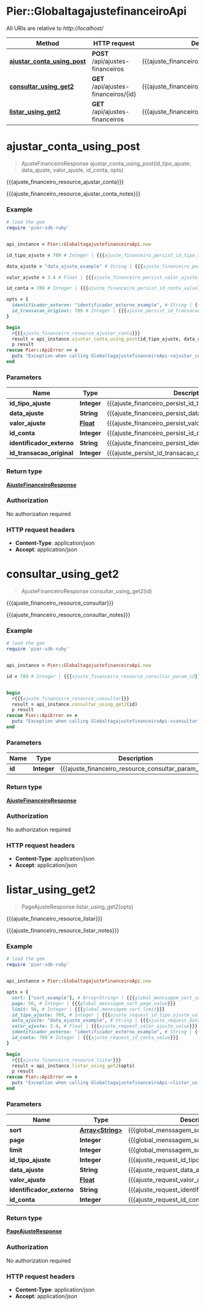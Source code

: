 # Pier::GlobaltagajustefinanceiroApi

All URIs are relative to *http://localhost/*

Method | HTTP request | Description
------------- | ------------- | -------------
[**ajustar_conta_using_post**](GlobaltagajustefinanceiroApi.md#ajustar_conta_using_post) | **POST** /api/ajustes-financeiros | {{{ajuste_financeiro_resource_ajustar_conta}}}
[**consultar_using_get2**](GlobaltagajustefinanceiroApi.md#consultar_using_get2) | **GET** /api/ajustes-financeiros/{id} | {{{ajuste_financeiro_resource_consultar}}}
[**listar_using_get2**](GlobaltagajustefinanceiroApi.md#listar_using_get2) | **GET** /api/ajustes-financeiros | {{{ajuste_financeiro_resource_listar}}}




# **ajustar_conta_using_post**
> AjusteFinanceiroResponse ajustar_conta_using_post(id_tipo_ajuste, data_ajuste, valor_ajuste, id_conta, opts)

{{{ajuste_financeiro_resource_ajustar_conta}}}

{{{ajuste_financeiro_resource_ajustar_conta_notes}}}

### Example
```ruby
# load the gem
require 'pier-sdk-ruby'


api_instance = Pier::GlobaltagajustefinanceiroApi.new

id_tipo_ajuste = 789 # Integer | {{{ajuste_financeiro_persist_id_tipo_ajuste_value}}}

data_ajuste = "data_ajuste_example" # String | {{{ajuste_financeiro_persist_data_ajuste_value}}}

valor_ajuste = 3.4 # Float | {{{ajuste_financeiro_persist_valor_ajuste_value}}}

id_conta = 789 # Integer | {{{ajuste_financeiro_persist_id_conta_value}}}

opts = { 
  identificador_externo: "identificador_externo_example", # String | {{{ajuste_financeiro_persist_identificador_externo_value}}}
  id_transacao_original: 789 # Integer | {{{ajuste_persist_id_transacao_original}}}
}

begin
  #{{{ajuste_financeiro_resource_ajustar_conta}}}
  result = api_instance.ajustar_conta_using_post(id_tipo_ajuste, data_ajuste, valor_ajuste, id_conta, opts)
  p result
rescue Pier::ApiError => e
  puts "Exception when calling GlobaltagajustefinanceiroApi->ajustar_conta_using_post: #{e}"
end
```

### Parameters

Name | Type | Description  | Notes
------------- | ------------- | ------------- | -------------
 **id_tipo_ajuste** | **Integer**| {{{ajuste_financeiro_persist_id_tipo_ajuste_value}}} | 
 **data_ajuste** | **String**| {{{ajuste_financeiro_persist_data_ajuste_value}}} | 
 **valor_ajuste** | [**Float**](.md)| {{{ajuste_financeiro_persist_valor_ajuste_value}}} | 
 **id_conta** | **Integer**| {{{ajuste_financeiro_persist_id_conta_value}}} | 
 **identificador_externo** | **String**| {{{ajuste_financeiro_persist_identificador_externo_value}}} | [optional] 
 **id_transacao_original** | **Integer**| {{{ajuste_persist_id_transacao_original}}} | [optional] 


### Return type

[**AjusteFinanceiroResponse**](AjusteFinanceiroResponse.md)

### Authorization

No authorization required

### HTTP request headers

 - **Content-Type**: application/json
 - **Accept**: application/json




# **consultar_using_get2**
> AjusteFinanceiroResponse consultar_using_get2(id)

{{{ajuste_financeiro_resource_consultar}}}

{{{ajuste_financeiro_resource_consultar_notes}}}

### Example
```ruby
# load the gem
require 'pier-sdk-ruby'


api_instance = Pier::GlobaltagajustefinanceiroApi.new

id = 789 # Integer | {{{ajuste_financeiro_resource_consultar_param_id}}}


begin
  #{{{ajuste_financeiro_resource_consultar}}}
  result = api_instance.consultar_using_get2(id)
  p result
rescue Pier::ApiError => e
  puts "Exception when calling GlobaltagajustefinanceiroApi->consultar_using_get2: #{e}"
end
```

### Parameters

Name | Type | Description  | Notes
------------- | ------------- | ------------- | -------------
 **id** | **Integer**| {{{ajuste_financeiro_resource_consultar_param_id}}} | 


### Return type

[**AjusteFinanceiroResponse**](AjusteFinanceiroResponse.md)

### Authorization

No authorization required

### HTTP request headers

 - **Content-Type**: application/json
 - **Accept**: application/json




# **listar_using_get2**
> PageAjusteResponse listar_using_get2(opts)

{{{ajuste_financeiro_resource_listar}}}

{{{ajuste_financeiro_resource_listar_notes}}}

### Example
```ruby
# load the gem
require 'pier-sdk-ruby'


api_instance = Pier::GlobaltagajustefinanceiroApi.new

opts = { 
  sort: ["sort_example"], # Array<String> | {{{global_menssagem_sort_sort}}}
  page: 56, # Integer | {{{global_menssagem_sort_page_value}}}
  limit: 56, # Integer | {{{global_menssagem_sort_limit}}}
  id_tipo_ajuste: 789, # Integer | {{{ajuste_request_id_tipo_ajuste_value}}}
  data_ajuste: "data_ajuste_example", # String | {{{ajuste_request_data_ajuste_value}}}
  valor_ajuste: 3.4, # Float | {{{ajuste_request_valor_ajuste_value}}}
  identificador_externo: "identificador_externo_example", # String | {{{ajuste_request_identificador_externo_value}}}
  id_conta: 789 # Integer | {{{ajuste_request_id_conta_value}}}
}

begin
  #{{{ajuste_financeiro_resource_listar}}}
  result = api_instance.listar_using_get2(opts)
  p result
rescue Pier::ApiError => e
  puts "Exception when calling GlobaltagajustefinanceiroApi->listar_using_get2: #{e}"
end
```

### Parameters

Name | Type | Description  | Notes
------------- | ------------- | ------------- | -------------
 **sort** | [**Array&lt;String&gt;**](String.md)| {{{global_menssagem_sort_sort}}} | [optional] 
 **page** | **Integer**| {{{global_menssagem_sort_page_value}}} | [optional] 
 **limit** | **Integer**| {{{global_menssagem_sort_limit}}} | [optional] 
 **id_tipo_ajuste** | **Integer**| {{{ajuste_request_id_tipo_ajuste_value}}} | [optional] 
 **data_ajuste** | **String**| {{{ajuste_request_data_ajuste_value}}} | [optional] 
 **valor_ajuste** | [**Float**](.md)| {{{ajuste_request_valor_ajuste_value}}} | [optional] 
 **identificador_externo** | **String**| {{{ajuste_request_identificador_externo_value}}} | [optional] 
 **id_conta** | **Integer**| {{{ajuste_request_id_conta_value}}} | [optional] 


### Return type

[**PageAjusteResponse**](PageAjusteResponse.md)

### Authorization

No authorization required

### HTTP request headers

 - **Content-Type**: application/json
 - **Accept**: application/json





